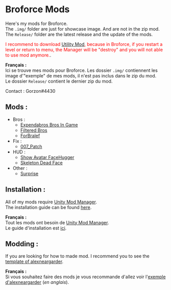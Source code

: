 # Broforce Mods
 Here's my mods for Broforce.  
 The `.img/` folder are just for showcase image. And are not in the zip mod.  
 The `Release/` folder are the latest release and the update of the mods.

<span style="color:red">I recommend to download [Utility Mod](https://www.nexusmods.com/broforce/mods/2), because in Broforce, if you restart a level or return to menu, the Manager will be "destroy" and you will not able to use mod anymore.</span>.

 **Français :**  
 Ici se trouve mes mods pour Broforce. Les dossier `.img/` contiennent les image d'"exemple" de mes mods, il n'est pas inclus dans le zip du mod.  
 Le dossier `Release/` contient le dernier zip du mod.

 Contact : Gorzon#4430

## Mods :
 * Bros :
    * [Expendabros Bros In Game](https://github.com/Gorzon38/Broforce-Mods/tree/main/Expendables%20Bros%20In%20Game)  
    * [Filtered Bros](https://github.com/Gorzon38/Mods-Broforce/tree/main/Filtered%20Bros)
    * [ForBralef](https://github.com/Gorzon38/Mods-Broforce/tree/main/ForBralef)
 * Fix :
    * [007_Patch](https://github.com/Gorzon38/Mods-Broforce/tree/main/007_Patch)
 * HUD :
    * [Show Avatar FaceHugger](https://github.com/Gorzon38/Broforce-Mods/tree/main/Show%20Avatar%20FaceHugger)
    * [Skeleton Dead Face](https://github.com/Gorzon38/Broforce-Mods/tree/main/Skeleton%20Dead%20Face)
 * Other :
   * [Surprise](https://github.com/Gorzon38/Mods-Broforce/tree/main/Surprise)

## Installation :
All of my mods require [Unity Mod Manager](https://www.nexusmods.com/site/mods/21).  
The installation guide can be found [here](https://steamcommunity.com/sharedfiles/filedetails/?id=2434812447).  

**Français :**  
Tout les mods ont besoin de [Unity Mod Manager](https://www.nexusmods.com/site/mods/21).  
Le guide d'installation est [ici](https://steamcommunity.com/sharedfiles/filedetails/?id=2489196482).

## Modding :
If you are looking for how to made mod. I recommend you to see the [template of alexneargarder](https://github.com/alexneargarder/BroforceMods#how-to-create-your-own-mods).  

**Français :**  
Si vous souhaitez faire des mods je vous recommande d'allez voir l'[exemple d'alexneargarder](https://github.com/alexneargarder/BroforceMods#how-to-create-your-own-mods) (*en anglais*).
